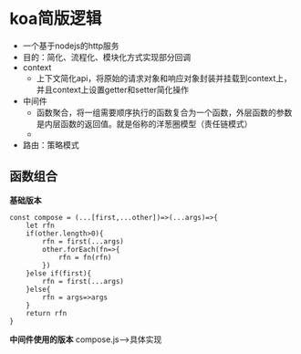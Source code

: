 # koa简版逻辑
- 一个基于nodejs的http服务
- 目的：简化、流程化、模块化方式实现部分回调
- context
  - 上下文简化api，将原始的请求对象和响应对象封装并挂载到context上，并且context上设置getter和setter简化操作
- 中间件
  - 函数聚合，将一组需要顺序执行的函数复合为一个函数，外层函数的参数是内层函数的返回值。就是俗称的洋葱圈模型（责任链模式）
  - 
- 路由：策略模式
  
## 函数组合
**基础版本**
```
const compose = (...[first,...other])=>(...args)=>{
    let rfn
    if(other.length>0){
        rfn = first(...args)
        other.forEach(fn=>{
            rfn = fn(rfn)
        })
    }else if(first){
        rfn = first(...args)
    }else{
        rfn = args=>args
    }
    return rfn
}
```
**中间件使用的版本**
compose.js-->具体实现